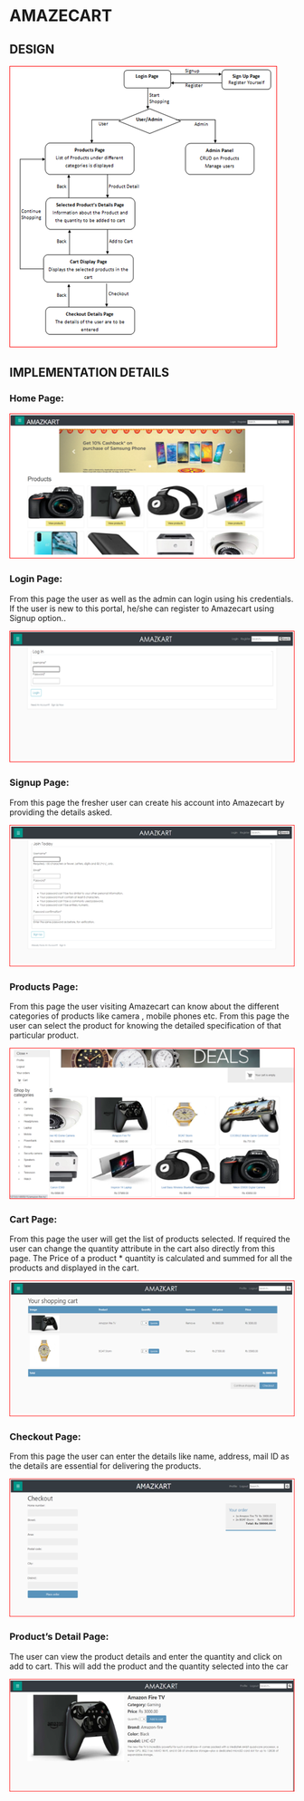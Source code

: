 # AMAZECART



## DESIGN

![Test Image 9](https://github.com/ApoorvaJinde/AmazeCart/blob/master/images/9.PNG)



## IMPLEMENTATION DETAILS

### Home Page:

![Test Image 1](https://github.com/ApoorvaJinde/AmazeCart/blob/master/images/1.PNG)


### Login Page: 
From this page the user as well as the admin can login using his credentials. If the user is new to this portal, he/she can register to Amazecart using Signup option..

![Test Image 2](https://github.com/ApoorvaJinde/AmazeCart/blob/master/images/2.PNG)




### Signup Page: 
From this page the fresher user can create his account into Amazecart by providing the details asked. 
 
![Test Image 3](https://github.com/ApoorvaJinde/AmazeCart/blob/master/images/3.PNG)


### Products Page:
From this page the user visiting Amazecart can know about the different categories of products like camera , mobile phones etc. From this page the user can select the product for knowing the detailed specification of that particular product.
 
![Test Image 4](https://github.com/ApoorvaJinde/AmazeCart/blob/master/images/4.PNG)
 
 
### Cart Page: 
From this page the user will get the list of products selected. If required the user can change the quantity attribute in the cart also directly from this page. The Price of a product * quantity is calculated and summed for all the products and displayed in the cart.
 
![Test Image 5](https://github.com/ApoorvaJinde/AmazeCart/blob/master/images/5.PNG)


### Checkout Page: 
From this page the user can enter the details like name, address, mail ID as the details are essential for delivering the products.

![Test Image 6](https://github.com/ApoorvaJinde/AmazeCart/blob/master/images/6.PNG)
 
### Product’s Detail Page: 
The user can view the product details and enter the quantity and click on add to cart. This will add the product and the quantity selected into the car

![Test Image 7](https://github.com/ApoorvaJinde/AmazeCart/blob/master/images/7.PNG)
 


 



